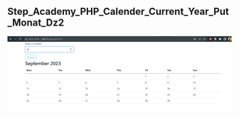 ## Step_Academy_PHP_Calender_Current_Year_Put_Monat_Dz2
![dz2](https://github.com/SvitLanaSvit/Step_Academy_PHP_Calender_Current_Year_Put_Monat_Dz2/blob/main/pictures/1.jpg)

